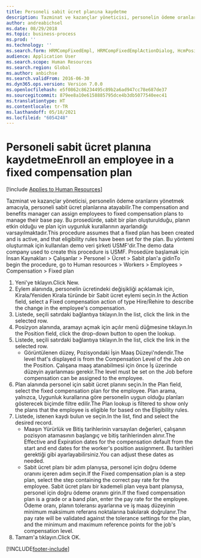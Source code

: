 ```yaml
---
title: Personeli sabit ücret planına kaydetme
description: Tazminat ve kazançlar yöneticisi, personelin ödeme oranlarını yönetmek amacıyla, personeli sabit ücret planlarına atayabilir.
author: andreabichsel
ms.date: 08/29/2018
ms.topic: business-process
ms.prod: ''
ms.technology: ''
ms.search.form: HRMCompFixedEmpl, HRMCompFixedEmplActionDialog, HcmPositionLookup, HRMCompRefPointLookup, HcmCompensationWorkspace
audience: Application User
ms.search.scope: Human Resources
ms.search.region: Global
ms.author: anbichse
ms.search.validFrom: 2016-06-30
ms.dyn365.ops.version: Version 7.0.0
ms.openlocfilehash: e5f0862c86234495c89b2a6ad947cc78e687de37
ms.sourcegitcommit: 879ee8a10e6158885795dce4b3db5077540eec41
ms.translationtype: HT
ms.contentlocale: tr-TR
ms.lasthandoff: 05/18/2021
ms.locfileid: "6054248"
---
```

# <a name="enroll-an-employee-in-a-fixed-compensation-plan"></a><span data-ttu-id="5138e-103">Personeli sabit ücret planına kaydetme</span><span class="sxs-lookup"><span data-stu-id="5138e-103">Enroll an employee in a fixed compensation plan</span></span>

[!include [Applies to Human Resources](../includes/applies-to-hr.md)]

<span data-ttu-id="5138e-104">Tazminat ve kazançlar yöneticisi, personelin ödeme oranlarını yönetmek amacıyla, personeli sabit ücret planlarına atayabilir.</span><span class="sxs-lookup"><span data-stu-id="5138e-104">The compensation and benefits manager can assign employees to fixed compensation plans to manage their base pay.</span></span> <span data-ttu-id="5138e-105">Bu prosedürde, sabit bir plan oluşturulduğu, planın etkin olduğu ve plan için uygunluk kurallarının ayarlandığı varsayılmaktadır.</span><span class="sxs-lookup"><span data-stu-id="5138e-105">This procedure assumes that a fixed plan has been created and is active, and that eligibility rules have been set for the plan.</span></span> <span data-ttu-id="5138e-106">Bu yöntemi oluşturmak için kullanılan demo veri şirketi USMF'dir.</span><span class="sxs-lookup"><span data-stu-id="5138e-106">The demo data company used to create this procedure is USMF.</span></span> <span data-ttu-id="5138e-107">Prosedüre başlamak için İnsan Kaynakları > Çalışanlar > Personel > Ücret > Sabit plan'a gidin</span><span class="sxs-lookup"><span data-stu-id="5138e-107">To begin the procedure, go to Human resources > Workers > Employees > Compensation > Fixed plan</span></span>

1. <span data-ttu-id="5138e-108">Yeni'ye tıklayın.</span><span class="sxs-lookup"><span data-stu-id="5138e-108">Click New.</span></span>
2. <span data-ttu-id="5138e-109">Eylem alanında, personelin ücretindeki değişikliği açıklamak için, Kirala/Yeniden Kirala türünde bir Sabit ücret eylemi seçin.</span><span class="sxs-lookup"><span data-stu-id="5138e-109">In the Action field, select a Fixed compensation action of type Hire/Rehire to describe the change in the employee's compensation.</span></span>
3. <span data-ttu-id="5138e-110">Listede, seçili satırdaki bağlantıya tıklayın.</span><span class="sxs-lookup"><span data-stu-id="5138e-110">In the list, click the link in the selected row.</span></span>
4. <span data-ttu-id="5138e-111">Posizyon alanında, aramayı açmak için açılır menü düğmesine tıklayın.</span><span class="sxs-lookup"><span data-stu-id="5138e-111">In the Position field, click the drop-down button to open the lookup.</span></span>
5. <span data-ttu-id="5138e-112">Listede, seçili satırdaki bağlantıya tıklayın.</span><span class="sxs-lookup"><span data-stu-id="5138e-112">In the list, click the link in the selected row.</span></span>
    * <span data-ttu-id="5138e-113">Görüntülenen düzey, Pozisyondaki İşin Maaş Düzeyi'ndendir.</span><span class="sxs-lookup"><span data-stu-id="5138e-113">The level that's displayed is from the Compensation Level of the Job on the Position.</span></span> <span data-ttu-id="5138e-114">Çalışana maaş atanabilmesi için önce İş üzerinde düzeyin ayarlanması gerekir.</span><span class="sxs-lookup"><span data-stu-id="5138e-114">The level must be set on the Job before compensation can be assigned to the employee.</span></span>  
6. <span data-ttu-id="5138e-115">Plan alanında personel için sabit ücret planını seçin.</span><span class="sxs-lookup"><span data-stu-id="5138e-115">In the Plan field, select the fixed compensation plan for the employee.</span></span> <span data-ttu-id="5138e-116">Plan arama, yalnızca, Uygunluk kurallarına göre personelin uygun olduğu planları gösterecek biçimde filtre edilir.</span><span class="sxs-lookup"><span data-stu-id="5138e-116">The Plan lookup is filtered to show only the plans that the employee is eligible for based on the Eligibility rules.</span></span>
7. <span data-ttu-id="5138e-117">Listede, istenen kaydı bulun ve seçin.</span><span class="sxs-lookup"><span data-stu-id="5138e-117">In the list, find and select the desired record.</span></span>
    * <span data-ttu-id="5138e-118">Maaşın Yürürlük ve Bitiş tarihlerinin varsayılan değerleri, çalışanın pozisyon atamasının başlangıç ve bitiş tarihlerinden alınır.</span><span class="sxs-lookup"><span data-stu-id="5138e-118">The Effective and Expiration dates for the compensation default from the start and end dates for the worker's position assignment.</span></span> <span data-ttu-id="5138e-119">Bu tarihleri gerektiği gibi ayarlayabilirsiniz.</span><span class="sxs-lookup"><span data-stu-id="5138e-119">You can adjust these dates as needed.</span></span>  
    * <span data-ttu-id="5138e-120">Sabit ücret planı bir adım planıysa, personel için doğru ödeme oranını içeren adım seçin.</span><span class="sxs-lookup"><span data-stu-id="5138e-120">If the Fixed compensation plan is a step plan, select the step containing the correct pay rate for the employee.</span></span> <span data-ttu-id="5138e-121">Sabit ücret planı bir kademeli plan veya bant planıysa, personel için doğru ödeme oranını girin.</span><span class="sxs-lookup"><span data-stu-id="5138e-121">If the fixed compensation plan is a grade or a band plan, enter the pay rate for the employee.</span></span> <span data-ttu-id="5138e-122">Ödeme oranı, planın toleransı ayarlarına ve iş maaş düzeyinin minimum maksimum referans noktalarına bakılarak doğrulanır.</span><span class="sxs-lookup"><span data-stu-id="5138e-122">The pay rate will be validated against the tolerance settings for the plan, and the minimum and maximum reference points for the job's compensation level.</span></span>  
8. <span data-ttu-id="5138e-123">Tamam'a tıklayın.</span><span class="sxs-lookup"><span data-stu-id="5138e-123">Click OK.</span></span>



[!INCLUDE[footer-include](../includes/footer-banner.md)]